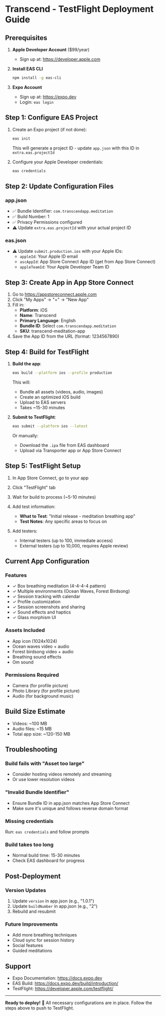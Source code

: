 # Transcend - TestFlight Deployment Guide

## Prerequisites

1. **Apple Developer Account** ($99/year)
   - Sign up at: https://developer.apple.com

2. **Install EAS CLI**
   ```bash
   npm install -g eas-cli
   ```

3. **Expo Account**
   - Sign up at: https://expo.dev
   - Login: `eas login`

## Step 1: Configure EAS Project

1. Create an Expo project (if not done):
   ```bash
   eas init
   ```
   This will generate a project ID - update `app.json` with this ID in `extra.eas.projectId`

2. Configure your Apple Developer credentials:
   ```bash
   eas credentials
   ```

## Step 2: Update Configuration Files

### app.json
- ✅ Bundle Identifier: `com.transcendapp.meditation`
- ✅ Build Number: 1
- ✅ Privacy Permissions configured
- ⚠️ Update `extra.eas.projectId` with your actual project ID

### eas.json
- ⚠️ Update `submit.production.ios` with your Apple IDs:
  - `appleId`: Your Apple ID email
  - `ascAppId`: App Store Connect App ID (get from App Store Connect)
  - `appleTeamId`: Your Apple Developer Team ID

## Step 3: Create App in App Store Connect

1. Go to https://appstoreconnect.apple.com
2. Click "My Apps" → "+" → "New App"
3. Fill in:
   - **Platform**: iOS
   - **Name**: Transcend
   - **Primary Language**: English
   - **Bundle ID**: Select `com.transcendapp.meditation`
   - **SKU**: transcend-meditation-app
4. Save the App ID from the URL (format: 1234567890)

## Step 4: Build for TestFlight

1. **Build the app**:
   ```bash
   eas build --platform ios --profile production
   ```
   
   This will:
   - Bundle all assets (videos, audio, images)
   - Create an optimized iOS build
   - Upload to EAS servers
   - Takes ~15-30 minutes

2. **Submit to TestFlight**:
   ```bash
   eas submit --platform ios --latest
   ```
   
   Or manually:
   - Download the `.ipa` file from EAS dashboard
   - Upload via Transporter app or App Store Connect

## Step 5: TestFlight Setup

1. In App Store Connect, go to your app
2. Click "TestFlight" tab
3. Wait for build to process (~5-10 minutes)
4. Add test information:
   - **What to Test**: "Initial release - meditation breathing app"
   - **Test Notes**: Any specific areas to focus on

5. Add testers:
   - Internal testers (up to 100, immediate access)
   - External testers (up to 10,000, requires Apple review)

## Current App Configuration

### Features
- ✓ Box breathing meditation (4-4-4-4 pattern)
- ✓ Multiple environments (Ocean Waves, Forest Birdsong)
- ✓ Session tracking with calendar
- ✓ Profile customization
- ✓ Session screenshots and sharing
- ✓ Sound effects and haptics
- ✓ Glass morphism UI

### Assets Included
- App icon (1024x1024)
- Ocean waves video + audio
- Forest birdsong video + audio
- Breathing sound effects
- Om sound

### Permissions Required
- Camera (for profile picture)
- Photo Library (for profile picture)
- Audio (for background music)

## Build Size Estimate
- Videos: ~100 MB
- Audio files: ~15 MB
- Total app size: ~120-150 MB

## Troubleshooting

### Build fails with "Asset too large"
- Consider hosting videos remotely and streaming
- Or use lower resolution videos

### "Invalid Bundle Identifier"
- Ensure Bundle ID in app.json matches App Store Connect
- Make sure it's unique and follows reverse domain format

### Missing credentials
Run: `eas credentials` and follow prompts

### Build takes too long
- Normal build time: 15-30 minutes
- Check EAS dashboard for progress

## Post-Deployment

### Version Updates
1. Update `version` in app.json (e.g., "1.0.1")
2. Update `buildNumber` in app.json (e.g., "2")
3. Rebuild and resubmit

### Future Improvements
- Add more breathing techniques
- Cloud sync for session history
- Social features
- Guided meditations

## Support
- Expo Documentation: https://docs.expo.dev
- EAS Build: https://docs.expo.dev/build/introduction/
- TestFlight: https://developer.apple.com/testflight/

---

**Ready to deploy!** 🚀
All necessary configurations are in place. Follow the steps above to push to TestFlight.

